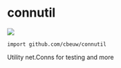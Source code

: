 # connutil
[![](https://godoc.org/github.com/cbeuw/connutil?status.svg)](https://pkg.go.dev/github.com/cbeuw/connutil?tab=doc)
```
import github.com/cbeuw/connutil
```
Utility net.Conns for testing and more
